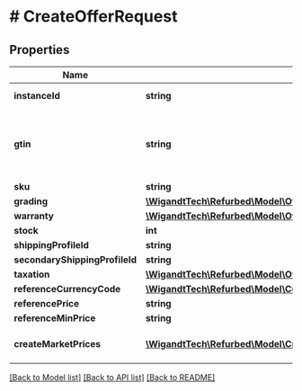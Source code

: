 # # CreateOfferRequest

## Properties

Name | Type | Description | Notes
------------ | ------------- | ------------- | -------------
**instanceId** | **string** | The refurbed instance ID this offer should be created on. | [optional]
**gtin** | **string** | The GTIN-8, GTIN-12 or GTIN-13 of the instance the offer should be created on. Note that EAN-13 and UPC-A codes are GTINs.  Using this identifier will create the offer in state UNVERIFIED. | [optional]
**sku** | **string** |  |
**grading** | [**\WigandtTech\Refurbed\Model\OfferGrading**](OfferGrading.md) |  | [optional]
**warranty** | [**\WigandtTech\Refurbed\Model\OfferWarranty**](OfferWarranty.md) |  | [optional]
**stock** | **int** |  |
**shippingProfileId** | **string** |  |
**secondaryShippingProfileId** | **string** |  | [optional]
**taxation** | [**\WigandtTech\Refurbed\Model\OfferTaxation**](OfferTaxation.md) |  | [optional]
**referenceCurrencyCode** | [**\WigandtTech\Refurbed\Model\CurrencyCode**](CurrencyCode.md) |  | [optional]
**referencePrice** | **string** |  |
**referenceMinPrice** | **string** |  | [optional]
**createMarketPrices** | [**\WigandtTech\Refurbed\Model\CreateOfferRequestCreateMarketPrice[]**](CreateOfferRequestCreateMarketPrice.md) | Market prices to create. This is equal to a batch MarketOfferService.CreateMarketOffer. | [optional]

[[Back to Model list]](../../README.md#models) [[Back to API list]](../../README.md#endpoints) [[Back to README]](../../README.md)
